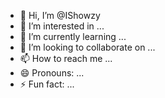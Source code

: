 - 👋 Hi, I’m @IShowzy
- 👀 I’m interested in ...
- 🌱 I’m currently learning ...
- 💞️ I’m looking to collaborate on ...
- 📫 How to reach me ...
- 😄 Pronouns: ...
- ⚡ Fun fact: ...

<!---
IShowzy/IShowzy is a ✨ special ✨ repository because its `README.md` (this file) appears on your GitHub profile.
You can click the Preview link to take a look at your changes.
--->
